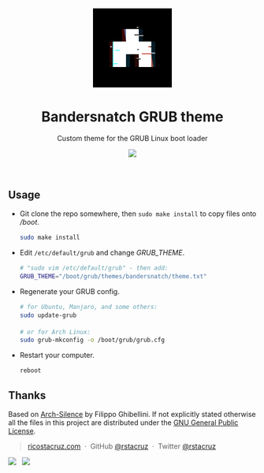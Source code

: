 <p align='center'>
<br><img src='theme/logo.png' width='160'><br>
</p>

<h1 align='center'>
Bandersnatch GRUB theme
</h1>

<p align='center'>
Custom theme for the GRUB Linux boot loader
</p>

<p align='center'>
<img src='https://img.shields.io/badge/build-pending-lightgrey.svg'>
</p>

<br>

## Usage

- Git clone the repo somewhere, then `sudo make install` to copy files onto _/boot_.

  ```sh
  sudo make install
  ```

- Edit `/etc/default/grub` and change _GRUB_THEME_.

  ```sh
  # "sudo vim /etc/default/grub" - then add:
  GRUB_THEME="/boot/grub/themes/bandersnatch/theme.txt"
  ```

- Regenerate your GRUB config.

  ```sh
  # for Ubuntu, Manjaro, and some others:
  sudo update-grub

  # or for Arch Linux:
  sudo grub-mkconfig -o /boot/grub/grub.cfg
  ```

- Restart your computer.

  ```sh
  reboot
  ```

## Thanks

Based on [Arch-Silence](https://github.com/fghibellini/arch-silence) by Filippo Ghibellini. If not explicitly stated otherwise all the files in this project are distributed under the [GNU General Public License](./COPYING).

> [ricostacruz.com](http://ricostacruz.com) &nbsp;&middot;&nbsp;
> GitHub [@rstacruz](https://github.com/rstacruz) &nbsp;&middot;&nbsp;
> Twitter [@rstacruz](https://twitter.com/rstacruz)

[![](https://img.shields.io/github/followers/rstacruz.svg?style=social&label=@rstacruz)](https://github.com/rstacruz) &nbsp;
[![](https://img.shields.io/twitter/follow/rstacruz.svg?style=social&label=@rstacruz)](https://twitter.com/rstacruz)
